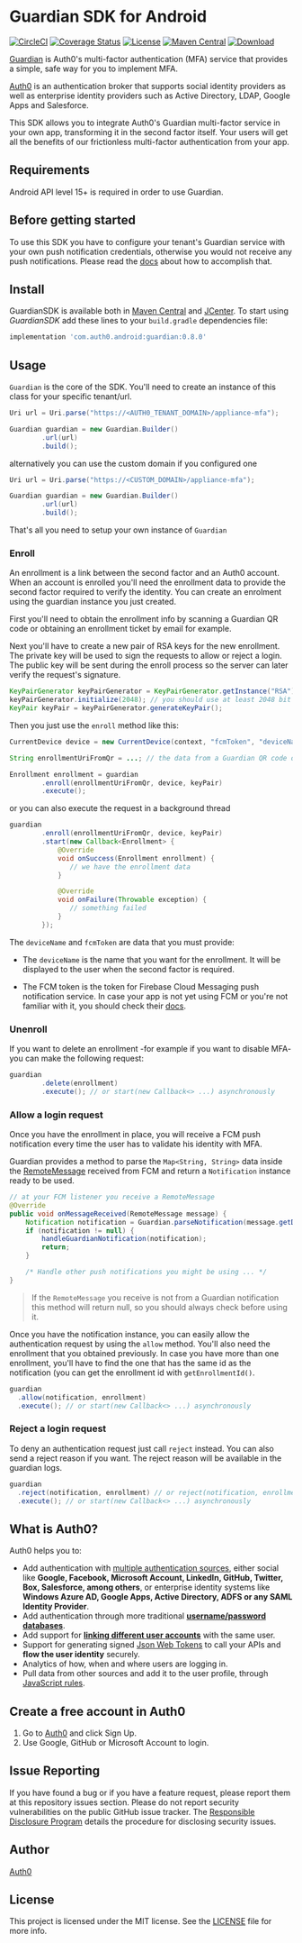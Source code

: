 Guardian SDK for Android
============
[![CircleCI](https://img.shields.io/circleci/project/github/auth0/Guardian.Android.svg)](https://circleci.com/gh/auth0/Guardian.Android)
[![Coverage Status](https://img.shields.io/codecov/c/github/auth0/Guardian.Android/master.svg)](https://codecov.io/github/auth0/Guardian.Android)
[![License](http://img.shields.io/:license-mit-blue.svg)](http://doge.mit-license.org)
[![Maven Central](https://img.shields.io/maven-central/v/com.auth0.android/guardian.svg)](http://search.maven.org/#search%7Cga%7C1%7Cg%3A%22com.auth0.android%22%20AND%20a%3A%22guardian%22)
[![Download](https://api.bintray.com/packages/auth0/android/guardian/images/download.svg)](https://bintray.com/auth0/android/guardian/_latestVersion)

[Guardian](https://auth0.com/docs/multifactor-authentication/guardian) is Auth0's multi-factor
authentication (MFA) service that provides a simple, safe way for you to implement MFA.

[Auth0](https://auth0.com) is an authentication broker that supports social identity providers as
well as enterprise identity providers such as Active Directory, LDAP, Google Apps and Salesforce.

This SDK allows you to integrate Auth0's Guardian multi-factor service in your own app, transforming
it in the second factor itself. Your users will get all the benefits of our frictionless
multi-factor authentication from your app.

## Requirements

Android API level 15+ is required in order to use Guardian.

## Before getting started

To use this SDK you have to configure your tenant's Guardian service with your own push notification
credentials, otherwise you would not receive any push notifications. Please read the
[docs](https://auth0.com/docs/multifactor-authentication/guardian) about how to accomplish that.

## Install

GuardianSDK is available both in [Maven Central](http://search.maven.org) and
[JCenter](https://bintray.com/bintray/jcenter).
To start using *GuardianSDK* add these lines to your `build.gradle` dependencies file:

```gradle
implementation 'com.auth0.android:guardian:0.8.0'
```

## Usage

`Guardian` is the core of the SDK. You'll need to create an instance of this class for your specific
tenant/url.

```java
Uri url = Uri.parse("https://<AUTH0_TENANT_DOMAIN>/appliance-mfa");

Guardian guardian = new Guardian.Builder()
        .url(url)
        .build();
```

alternatively you can use the custom domain if you configured one

```java
Uri url = Uri.parse("https://<CUSTOM_DOMAIN>/appliance-mfa");

Guardian guardian = new Guardian.Builder()
        .url(url)
        .build();
```

That's all you need to setup your own instance of `Guardian`

### Enroll

An enrollment is a link between the second factor and an Auth0 account. When an account is enrolled
you'll need the enrollment data to provide the second factor required to verify the identity. You
can create an enrolment using the guardian instance you just created.

First you'll need to obtain the enrollment info by scanning a Guardian QR code or obtaining an
enrollment ticket by email for example.

Next you'll have to create a new pair of RSA keys for the new enrollment. The private key will be
used to sign the requests to allow or reject a login. The public key will be sent during the enroll
process so the server can later verify the request's signature.

```java
KeyPairGenerator keyPairGenerator = KeyPairGenerator.getInstance("RSA");
keyPairGenerator.initialize(2048); // you should use at least 2048 bit keys
KeyPair keyPair = keyPairGenerator.generateKeyPair();
```

Then you just use the `enroll` method like this:

```java
CurrentDevice device = new CurrentDevice(context, "fcmToken", "deviceName");

String enrollmentUriFromQr = ...; // the data from a Guardian QR code or enrollment ticket

Enrollment enrollment = guardian
        .enroll(enrollmentUriFromQr, device, keyPair)
        .execute();
```

or you can also execute the request in a background thread

```java
guardian
        .enroll(enrollmentUriFromQr, device, keyPair)
        .start(new Callback<Enrollment> {
            @Override
            void onSuccess(Enrollment enrollment) {
               // we have the enrollment data
            }

            @Override
            void onFailure(Throwable exception) {
               // something failed
            }
        });
```

The `deviceName` and `fcmToken` are data that you must provide:

- The `deviceName` is the name that you want for the enrollment. It will be displayed to the user
when the second factor is required.

- The FCM token is the token for Firebase Cloud Messaging push notification service. In case your app
is not yet using FCM or you're not familiar with it, you should check their
[docs](https://firebase.google.com/docs/cloud-messaging/android/client#sample-register).

### Unenroll

If you want to delete an enrollment -for example if you want to disable MFA- you can make the
following request:

```java
guardian
        .delete(enrollment)
        .execute(); // or start(new Callback<> ...) asynchronously
```

### Allow a login request

Once you have the enrollment in place, you will receive a FCM push notification every time the user
has to validate his identity with MFA.

Guardian provides a method to parse the `Map<String, String>` data inside the
 [RemoteMessage](https://firebase.google.com/docs/reference/android/com/google/firebase/messaging/RemoteMessage)
 received from FCM and return a `Notification` instance ready to be used.

```java
// at your FCM listener you receive a RemoteMessage
@Override
public void onMessageReceived(RemoteMessage message) {
    Notification notification = Guardian.parseNotification(message.getData());
    if (notification != null) {
        handleGuardianNotification(notification);
        return;
    }

    /* Handle other push notifications you might be using ... */
}
```

> If the `RemoteMessage` you receive is not from a Guardian notification this method will return null,
 so you should always check before using it.

Once you have the notification instance, you can easily allow the authentication request by using the
 `allow` method. You'll also need the enrollment that you obtained previously. In case you have more
  than one enrollment, you'll have to find the one that has the same id as the notification (you can
  get the enrollment id with `getEnrollmentId()`.

```java
guardian
  .allow(notification, enrollment)
  .execute(); // or start(new Callback<> ...) asynchronously
```

### Reject a login request

To deny an authentication request just call `reject` instead. You can also send a reject reason if you want.
The reject reason will be available in the guardian logs.

```java
guardian
  .reject(notification, enrollment) // or reject(notification, enrollment, reason)
  .execute(); // or start(new Callback<> ...) asynchronously
```

## What is Auth0?

Auth0 helps you to:

* Add authentication with [multiple authentication sources](https://docs.auth0.com/identityproviders),
either social like **Google, Facebook, Microsoft Account, LinkedIn, GitHub, Twitter, Box, Salesforce,
among others**, or enterprise identity systems like **Windows Azure AD, Google Apps, Active Directory,
ADFS or any SAML Identity Provider**.
* Add authentication through more traditional
**[username/password databases](https://docs.auth0.com/mysql-connection-tutorial)**.
* Add support for **[linking different user accounts](https://docs.auth0.com/link-accounts)** with
the same user.
* Support for generating signed [Json Web Tokens](https://docs.auth0.com/jwt) to call your APIs and
**flow the user identity** securely.
* Analytics of how, when and where users are logging in.
* Pull data from other sources and add it to the user profile, through
[JavaScript rules](https://docs.auth0.com/rules).

## Create a free account in Auth0

1. Go to [Auth0](https://auth0.com) and click Sign Up.
2. Use Google, GitHub or Microsoft Account to login.

## Issue Reporting

If you have found a bug or if you have a feature request, please report them at this repository
issues section. Please do not report security vulnerabilities on the public GitHub issue tracker.
The [Responsible Disclosure Program](https://auth0.com/whitehat) details the procedure for
disclosing security issues.

## Author

[Auth0](https://auth0.com)

## License

This project is licensed under the MIT license. See the [LICENSE](LICENSE) file for more info.
